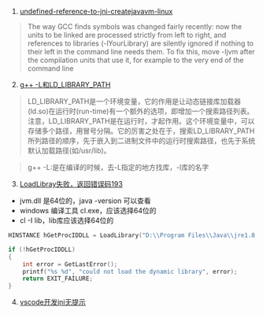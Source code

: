 1. [undefined-reference-to-jni-createjavavm-linux](https://stackoverflow.com/questions/16860021/undefined-reference-to-jni-createjavavm-linux)

> The way GCC finds symbols was changed fairly recently: now the units to be linked are processed strictly from left to right, and references to libraries (-lYourLibrary) are silently ignored if nothing to their left in the command line needs them.
> To fix this, move -ljvm after the compilation units that use it, for example to the very end of the command line


2. [g++ -L和LD_LIBRARY_PATH](https://blog.51cto.com/u_15177889/2727561)

> LD_LIBRARY_PATH是一个环境变量，它的作用是让动态链接库加载器(ld.so)在运行时(run-time)有一个额外的选项，即增加一个搜索路径列表。注意，LD_LIBRARY_PATH是在运行时，才起作用。这个环境变量中，可以存储多个路径，用冒号分隔。它的厉害之处在于，搜索LD_LIBRARY_PATH所列路径的顺序，先于嵌入到二进制文件中的运行时搜索路径，也先于系统默认加载路径(如/usr/lib)。

> g++ -L:是在编译的时候，去-L指定的地方找库，-l库的名字

3. [LoadLibray失败，返回错误码193](https://blog.csdn.net/lrznumber/article/details/55652650)

- jvm.dll 是64位的，java -version 可以查看
- windows 编译工具 cl.exe，应该选择64位的
- cl -I lib，lib库应该选择64位的 

```c
HINSTANCE hGetProcIDDLL = LoadLibrary("D:\\Program Files\\Java\\jre1.8.0_131\\bin\\server\\jvm.dll");

if (!hGetProcIDDLL)
{
    int error = GetLastError();
    printf("%s %d", "could not load the dynamic library", error);
    return EXIT_FAILURE;
}
```

4. [vscode开发jni无提示](https://code.visualstudio.com/docs/cpp/config-msvc#_cc-configurations)